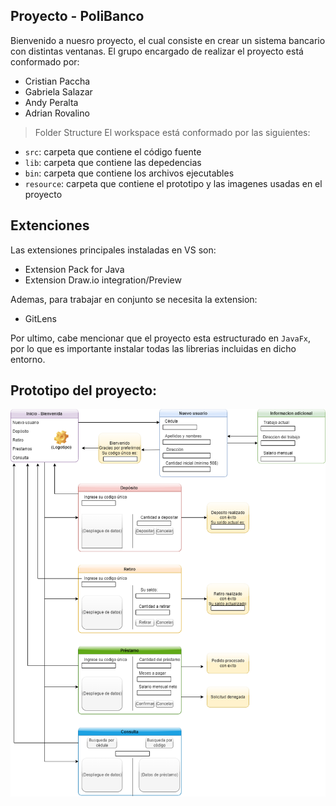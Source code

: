 ## Proyecto - PoliBanco

Bienvenido a nuesro proyecto, el cual consiste en crear un sistema bancario con distintas ventanas.
El grupo encargado de realizar el proyecto está conformado por:
- Cristian Paccha
- Gabriela Salazar
- Andy Peralta
- Adrian Rovalino

> Folder Structure
El workspace está conformado por las siguientes:
- `src`: carpeta que contiene el código fuente
- `lib`: carpeta que contiene las depedencias
- `bin`: carpeta que contiene los archivos ejecutables
- `resource`: carpeta que contiene el prototipo y las imagenes usadas en el proyecto

## Extenciones
Las extensiones principales instaladas en VS son:
* Extension Pack for Java
* Extension Draw.io integration/Preview

Ademas, para trabajar en conjunto se necesita la extension:
* GitLens

Por ultimo, cabe mencionar que el proyecto esta estructurado en `JavaFx`, por lo que es importante instalar todas las librerias incluidas en dicho entorno.

## Prototipo del proyecto:

![PoliBanco](/resource/PoliBanco.png)


